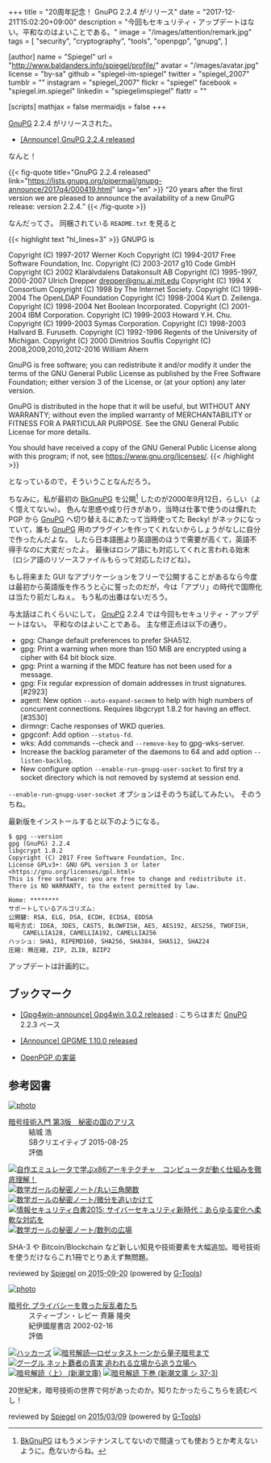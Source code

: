 +++
title = "20周年記念！ GnuPG 2.2.4 がリリース"
date =  "2017-12-21T15:02:20+09:00"
description = "今回もセキュリティ・アップデートはない。平和なのはよいことである。"
image = "/images/attention/remark.jpg"
tags = [
  "security",
  "cryptography",
  "tools",
  "openpgp",
  "gnupg",
]

[author]
  name      = "Spiegel"
  url       = "http://www.baldanders.info/spiegel/profile/"
  avatar    = "/images/avatar.jpg"
  license   = "by-sa"
  github    = "spiegel-im-spiegel"
  twitter   = "spiegel_2007"
  tumblr    = ""
  instagram = "spiegel_2007"
  flickr    = "spiegel"
  facebook  = "spiegel.im.spiegel"
  linkedin  = "spiegelimspiegel"
  flattr    = ""

[scripts]
  mathjax = false
  mermaidjs = false
+++

[GnuPG] 2.2.4 がリリースされた。

- [[Announce] GnuPG 2.2.4 released](https://lists.gnupg.org/pipermail/gnupg-announce/2017q4/000419.html)

なんと！

{{< fig-quote title="GnuPG 2.2.4 released" link="https://lists.gnupg.org/pipermail/gnupg-announce/2017q4/000419.html" lang="en" >}}
<q>20 years after the first version we are pleased to announce the availability of a new GnuPG release: version 2.2.4.</q>
{{< /fig-quote >}}

なんだってさ。
同梱されている `README.txt` を見ると

{{< highlight text "hl_lines=3" >}}
GNUPG is

  Copyright (C) 1997-2017 Werner Koch
  Copyright (C) 1994-2017 Free Software Foundation, Inc.
  Copyright (C) 2003-2017 g10 Code GmbH
  Copyright (C) 2002 Klarälvdalens Datakonsult AB
  Copyright (C) 1995-1997, 2000-2007 Ulrich Drepper <drepper@gnu.ai.mit.edu>
  Copyright (C) 1994 X Consortium
  Copyright (C) 1998 by The Internet Society.
  Copyright (C) 1998-2004 The OpenLDAP Foundation
  Copyright (C) 1998-2004 Kurt D. Zeilenga.
  Copyright (C) 1998-2004 Net Boolean Incorporated.
  Copyright (C) 2001-2004 IBM Corporation.
  Copyright (C) 1999-2003 Howard Y.H. Chu.
  Copyright (C) 1999-2003 Symas Corporation.
  Copyright (C) 1998-2003 Hallvard B. Furuseth.
  Copyright (C) 1992-1996 Regents of the University of Michigan.
  Copyright (C) 2000 Dimitrios Souflis
  Copyright (C) 2008,2009,2010,2012-2016 William Ahern

  GnuPG is free software; you can redistribute it and/or modify it
  under the terms of the GNU General Public License as published by
  the Free Software Foundation; either version 3 of the License, or
  (at your option) any later version.

  GnuPG is distributed in the hope that it will be useful, but WITHOUT
  ANY WARRANTY; without even the implied warranty of MERCHANTABILITY
  or FITNESS FOR A PARTICULAR PURPOSE.  See the GNU General Public
  License for more details.

  You should have received a copy of the GNU General Public License
  along with this program; if not, see <https://www.gnu.org/licenses/>.
{{< /highlight >}}

となっているので，そういうことなんだろう。

ちなみに，私が最初の [BkGnuPG] を公開[^bgp1] したのが2000年9月12日，らしい（よく憶えてない`w`）。
色んな思惑や成り行きがあり，当時は仕事で使うのは憚れた PGP から [GnuPG] へ切り替えるにあたって当時使ってた Becky! がネックになっていて，誰も [GnuPG] 用のプラグインを作ってくれないからしょうがなしに自分で作ったんだよな。
したら日本語圏より英語圏のほうで需要が高くて，英語不得手なのに大変だったよ。
最後はロシア語にも対応してくれと言われる始末（ロシア語のリソースファイルもらって対応したけどね）。

[^bgp1]: [BkGnuPG] はもうメンテナンスしてないので間違っても使おうとか考えないように。危ないからね。

もし将来また GUI なアプリケーションをフリーで公開することがあるなら今度は最初から英語版を作ろうと心に誓ったのだが，今は「アプリ」の時代で国際化は当たり前だしねぇ。
もう私の出番はないだろう。

与太話はこれくらいにして， [GnuPG] 2.2.4 では今回もセキュリティ・アップデートはない。
平和なのはよいことである。
主な修正点は以下の通り。

* gpg: Change default preferences to prefer SHA512.
* gpg: Print a warning when more than 150 MiB are encrypted using a cipher with 64 bit block size.
* gpg: Print a warning if the MDC feature has not been used for a message.
* gpg: Fix regular expression of domain addresses in trust signatures. [#2923]
* agent: New option `--auto-expand-secmem` to help with high numbers of concurrent connections.  Requires libgcrypt 1.8.2 for having an effect.  [#3530]
* dirmngr: Cache responses of WKD queries.
* gpgconf: Add option `--status-fd`.
* wks: Add commands --check and `--remove-key` to gpg-wks-server.
* Increase the backlog parameter of the daemons to 64 and add option `--listen-backlog`.
* New configure option `--enable-run-gnupg-user-socket` to first try a socket directory which is not removed by systemd at session end.

`--enable-run-gnupg-user-socket` オプションはそのうち試してみたい。
そのうちね。

最新版をインストールすると以下のようになる。

```text
$ gpg --version
gpg (GnuPG) 2.2.4
libgcrypt 1.8.2
Copyright (C) 2017 Free Software Foundation, Inc.
License GPLv3+: GNU GPL version 3 or later <https://gnu.org/licenses/gpl.html>
This is free software: you are free to change and redistribute it.
There is NO WARRANTY, to the extent permitted by law.

Home: ********
サポートしているアルゴリズム:
公開鍵: RSA, ELG, DSA, ECDH, ECDSA, EDDSA
暗号方式: IDEA, 3DES, CAST5, BLOWFISH, AES, AES192, AES256, TWOFISH,
    CAMELLIA128, CAMELLIA192, CAMELLIA256
ハッシュ: SHA1, RIPEMD160, SHA256, SHA384, SHA512, SHA224
圧縮: 無圧縮, ZIP, ZLIB, BZIP2
```

アップデートは計画的に。

## ブックマーク

- [[Gpg4win-announce] Gpg4win 3.0.2 released](http://lists.wald.intevation.org/pipermail/gpg4win-announce/2017-December/000075.html) : こちらはまだ [GnuPG] 2.2.3 ベース
- [[Announce] GPGME 1.10.0 released](https://lists.gnupg.org/pipermail/gnupg-announce/2017q4/000418.html)

- [OpenPGP の実装](/openpgp/)

[GnuPG]: https://gnupg.org/ "The GNU Privacy Guard"
[BkGnuPG]: https://github.com/spiegel-im-spiegel/BkGnuPG "spiegel-im-spiegel/BkGnuPG: GNU Privacy Guard Plug-in for Becky! 2"

## 参考図書

<div class="hreview" ><a class="item url" href="http://www.amazon.co.jp/exec/obidos/ASIN/B015643CPE/baldandersinf-22/"><img src="http://ecx.images-amazon.com/images/I/51t6yHHVwEL._SL160_.jpg" alt="photo" class="photo"  /></a><dl ><dt class="fn"><a class="item url" href="http://www.amazon.co.jp/exec/obidos/ASIN/B015643CPE/baldandersinf-22/">暗号技術入門 第3版　秘密の国のアリス</a></dt><dd>結城 浩 </dd><dd>SBクリエイティブ 2015-08-25</dd><dd>評価<abbr class="rating" title="5"><img src="http://g-images.amazon.com/images/G/01/detail/stars-5-0.gif" alt="" /></abbr> </dd></dl><p class="similar"><a href="http://www.amazon.co.jp/exec/obidos/ASIN/B0148FQNVC/baldandersinf-22/" target="_top"><img src="http://images.amazon.com/images/P/B0148FQNVC.09._SCTHUMBZZZ_.jpg"  alt="自作エミュレータで学ぶx86アーキテクチャ　コンピュータが動く仕組みを徹底理解！"  /></a> <a href="http://www.amazon.co.jp/exec/obidos/ASIN/B00W6NCLJM/baldandersinf-22/" target="_top"><img src="http://images.amazon.com/images/P/B00W6NCLJM.09._SCTHUMBZZZ_.jpg"  alt="数学ガールの秘密ノート/丸い三角関数"  /></a> <a href="http://www.amazon.co.jp/exec/obidos/ASIN/B00Y9EYOIW/baldandersinf-22/" target="_top"><img src="http://images.amazon.com/images/P/B00Y9EYOIW.09._SCTHUMBZZZ_.jpg"  alt="数学ガールの秘密ノート/微分を追いかけて"  /></a> <a href="http://www.amazon.co.jp/exec/obidos/ASIN/B012BYBTZC/baldandersinf-22/" target="_top"><img src="http://images.amazon.com/images/P/B012BYBTZC.09._SCTHUMBZZZ_.jpg"  alt="情報セキュリティ白書2015: サイバーセキュリティ新時代：あらゆる変化へ柔軟な対応を"  /></a> <a href="http://www.amazon.co.jp/exec/obidos/ASIN/B00W6NCLL0/baldandersinf-22/" target="_top"><img src="http://images.amazon.com/images/P/B00W6NCLL0.09._SCTHUMBZZZ_.jpg"  alt="数学ガールの秘密ノート/数列の広場"  /></a> </p>
<p class="description">SHA-3 や Bitcoin/Blockchain など新しい知見や技術要素を大幅追加。暗号技術を使うだけならこれ1冊でとりあえず無問題。</p>
<p class="gtools" >reviewed by <a href='#maker' class='reviewer'>Spiegel</a> on <abbr class="dtreviewed" title="2015-09-20">2015-09-20</abbr> (powered by <a href="http://www.goodpic.com/mt/aws/index.html" >G-Tools</a>)</p>
</div>

<div class="hreview" ><a class="item url" href="http://www.amazon.co.jp/exec/obidos/ASIN/4314009071/baldandersinf-22/"><img src="http://ecx.images-amazon.com/images/I/51ZRZ62WKCL._SL160_.jpg" alt="photo" class="photo"  /></a><dl ><dt class="fn"><a class="item url" href="http://www.amazon.co.jp/exec/obidos/ASIN/4314009071/baldandersinf-22/">暗号化 プライバシーを救った反乱者たち</a></dt><dd>スティーブン・レビー 斉藤 隆央 </dd><dd>紀伊國屋書店 2002-02-16</dd><dd>評価<abbr class="rating" title="5"><img src="http://g-images.amazon.com/images/G/01/detail/stars-5-0.gif" alt="" /></abbr> </dd></dl><p class="similar"><a href="http://www.amazon.co.jp/exec/obidos/ASIN/487593100X/baldandersinf-22/" target="_top"><img src="http://images.amazon.com/images/P/487593100X.09._SCTHUMBZZZ_.jpg"  alt="ハッカーズ"  /></a> <a href="http://www.amazon.co.jp/exec/obidos/ASIN/4105393022/baldandersinf-22/" target="_top"><img src="http://images.amazon.com/images/P/4105393022.09._SCTHUMBZZZ_.jpg"  alt="暗号解読―ロゼッタストーンから量子暗号まで"  /></a> <a href="http://www.amazon.co.jp/exec/obidos/ASIN/4484111160/baldandersinf-22/" target="_top"><img src="http://images.amazon.com/images/P/4484111160.09._SCTHUMBZZZ_.jpg"  alt="グーグル ネット覇者の真実 追われる立場から追う立場へ"  /></a> <a href="http://www.amazon.co.jp/exec/obidos/ASIN/410215972X/baldandersinf-22/" target="_top"><img src="http://images.amazon.com/images/P/410215972X.09._SCTHUMBZZZ_.jpg"  alt="暗号解読〈上〉 (新潮文庫)"  /></a> <a href="http://www.amazon.co.jp/exec/obidos/ASIN/4102159738/baldandersinf-22/" target="_top"><img src="http://images.amazon.com/images/P/4102159738.09._SCTHUMBZZZ_.jpg"  alt="暗号解読 下巻 (新潮文庫 シ 37-3)"  /></a> </p>
<p class="description">20世紀末，暗号技術の世界で何があったのか。知りたかったらこちらを読むべし！</p>
<p class="gtools" >reviewed by <a href='#maker' class='reviewer'>Spiegel</a> on <abbr class="dtreviewed" title="2015-03-09">2015/03/09</abbr> (powered by <a href="http://www.goodpic.com/mt/aws/index.html" >G-Tools</a>)</p>
</div>
